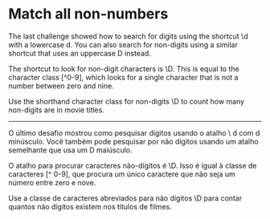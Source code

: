 # Match all non-numbers

The last challenge showed how to search for digits using the shortcut \d with a lowercase d. You can also search for non-digits using a similar shortcut that uses an uppercase D instead.

The shortcut to look for non-digit characters is \D. This is equal to the character class [^0-9], which looks for a single character that is not a number between zero and nine.

Use the shorthand character class for non-digits \D to count how many non-digits are in movie titles.

---

O último desafio mostrou como pesquisar dígitos usando o atalho \ d com d minúsculo. Você também pode pesquisar por não dígitos usando um atalho semelhante que usa um D maiúsculo.

O atalho para procurar caracteres não-dígitos é \D. Isso é igual à classe de caracteres [^ 0-9], que procura um único caractere que não seja um número entre zero e nove.

Use a classe de caracteres abreviados para não dígitos \D para contar quantos não dígitos existem nos títulos de filmes. 